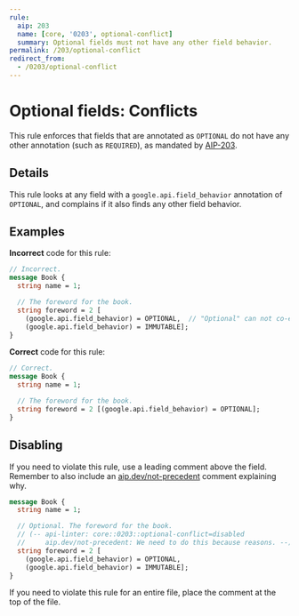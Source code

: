 ```yaml
---
rule:
  aip: 203
  name: [core, '0203', optional-conflict]
  summary: Optional fields must not have any other field behavior.
permalink: /203/optional-conflict
redirect_from:
  - /0203/optional-conflict
---
```


# Optional fields: Conflicts

This rule enforces that fields that are annotated as `OPTIONAL` do not have any
other annotation (such as `REQUIRED`), as mandated by [AIP-203][].

## Details

This rule looks at any field with a `google.api.field_behavior` annotation of
`OPTIONAL`, and complains if it also finds any other field behavior.

## Examples

**Incorrect** code for this rule:

```proto
// Incorrect.
message Book {
  string name = 1;

  // The foreword for the book.
  string foreword = 2 [
    (google.api.field_behavior) = OPTIONAL,  // "Optional" can not co-exist with other field behaviors.
    (google.api.field_behavior) = IMMUTABLE];
}
```

**Correct** code for this rule:

```proto
// Correct.
message Book {
  string name = 1;

  // The foreword for the book.
  string foreword = 2 [(google.api.field_behavior) = OPTIONAL];
}
```

## Disabling

If you need to violate this rule, use a leading comment above the field.
Remember to also include an [aip.dev/not-precedent][] comment explaining why.

```proto
message Book {
  string name = 1;

  // Optional. The foreword for the book.
  // (-- api-linter: core::0203::optional-conflict=disabled
  //     aip.dev/not-precedent: We need to do this because reasons. --)
  string foreword = 2 [
    (google.api.field_behavior) = OPTIONAL,
    (google.api.field_behavior) = IMMUTABLE];
}
```

If you need to violate this rule for an entire file, place the comment at the
top of the file.

[aip-203]: https://aip.dev/203
[aip.dev/not-precedent]: https://aip.dev/not-precedent
